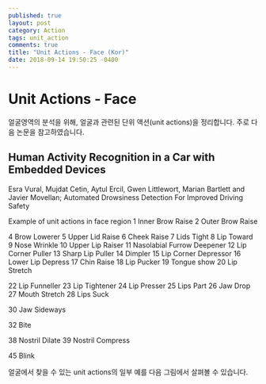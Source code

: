 ```yaml
---
published: true
layout: post
category: Action
tags: unit_action
comments: true
title: "Unit Actions - Face (Kor)"
date: 2018-09-14 19:50:25 -0400
---
```


# Unit Actions - Face
얼굴영역의 분석을 위해, 얼굴과 관련된 단위 액션(unit actions)을 정리합니다. 주로 다음 논문을 참고하였습니다.

## Human Activity Recognition in a Car with Embedded Devices

Esra Vural, Mujdat Cetin, Aytul Ercil, Gwen Littlewort, Marian Bartlett and Javier Movellan; Automated Drowsiness Detection For Improved Driving Safety

Example of unit actions in face region
1 Inner Brow Raise
2 Outer Brow Raise

4 Brow Lowerer
5 Upper Lid Raise
6 Cheek Raise
7 Lids Tight
8 Lip Toward
9 Nose Wrinkle
10 Upper Lip Raiser
11 Nasolabial Furrow Deepener
12 Lip Corner Puller
13 Sharp Lip Puller
14 Dimpler
15 Lip Corner Depressor
16 Lower Lip Depress
17 Chin Raise
18 Lip Pucker
19 Tongue show
20 Lip Stretch

22 Lip Funneller
23 Lip Tightener
24 Lip Presser
25 Lips Part
26 Jaw Drop
27 Mouth Stretch
28 Lips Suck

30 Jaw Sideways

32 Bite

38 Nostril Dilate
39 Nostril Compress

45 Blink

얼굴에서 찾을 수 있는 unit actions의 일부 예를 다음 그림에서 살펴볼 수 있습니다.
